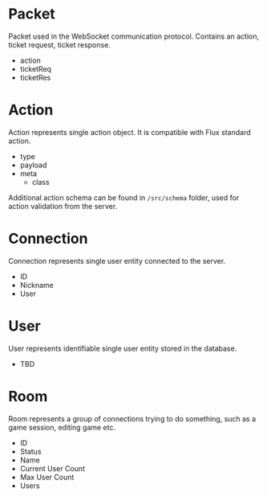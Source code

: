 # Packet
Packet used in the WebSocket communication protocol. Contains an action,
ticket request, ticket response.

- action
- ticketReq
- ticketRes

# Action
Action represents single action object. It is compatible with Flux standard
action.

- type
- payload
- meta
  - class

Additional action schema can be found in `/src/schema` folder, used for action
validation from the server.

# Connection
Connection represents single user entity connected to the server.

- ID
- Nickname
- User

# User
User represents identifiable single user entity stored in the database.

- TBD

# Room
Room represents a group of connections trying to do something, such as a
game session, editing game etc.

- ID
- Status
- Name
- Current User Count
- Max User Count
- Users
